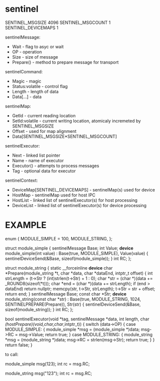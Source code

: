 # sentinel

SENTINEL_MSGSIZE 4096
SENTINEL_MSGCOUNT 1
SENTINEL_DEVICEMAPS 1

sentinelMessage:
- Wait - flag to asyc or wait
- OP - operation
- Size - size of message
- Prepare() - method to prepare message for transport

sentinelCommand:
- Magic - magic
- Status:volatile - control flag
- Length - length of data
- Data[...] - data

sentinelMap:
- GetId - current reading location
- SetId:volatile - current writing location, atomicaly incremeted by SENTINEL_MSGSIZE 
- Offset - used for map alignment
- Data[SENTINEL_MSGSIZE*SENTINEL_MSGCOUNT]


sentinelExecutor:
- Next - linked list pointer
- Name - name of executor
- Executor() - attempts to process messages
- Tag - optional data for executor


sentinelContext:
- DeviceMap[SENTINEL_DEVICEMAPS] - sentinelMap(s) used for device
- HostMap - sentinelMap used for host IPC
- HostList - linked list of sentinelExecutor(s) for host processing
- DeviceList - linked list of sentinelExecutor(s) for device processing



# EXAMPLE

enum {
	MODULE_SIMPLE = 100,
	MODULE_STRING,
};

struct module_simple {
	sentinelMessage Base;
	int Value;
	__device__ module_simple(int value)
		: Base(true, MODULE_SIMPLE), Value(value) { sentinelDeviceSend(&Base, sizeof(module_simple)); }
	int RC;
};

struct module_string {
	static __forceinline __device__ char *Prepare(module_string *t, char *data, char *dataEnd, intptr_t offset)
	{
		int strLength = (t->Str ? (int)strlen(t->Str) + 1 : 0);
		char *str = (char *)(data += _ROUND8(sizeof(*t)));
		char *end = (char *)(data += strLength);
		if (end > dataEnd) return nullptr;
		memcpy(str, t->Str, strLength);
		t->Str = str + offset;
		return end;
	}
	sentinelMessage Base;
	const char *Str;
	__device__ module_string(const char *str)
		: Base(true, MODULE_STRING, 1024, SENTINELPREPARE(Prepare)), Str(str) { sentinelDeviceSend(&Base, sizeof(module_string)); }
	int RC;
};

bool sentinelExecutor(void *tag, sentinelMessage *data, int length, char *(**hostPrepare)(void*,char*,char*,intptr_t))
{
	switch (data->OP) {
	case MODULE_SIMPLE: { module_simple *msg = (module_simple *)data; msg->RC = msg->Value; return true; }
	case MODULE_STRING: { module_string *msg = (module_string *)data; msg->RC = strlen(msg->Str); return true; }
	}
	return false;
}

to call:

module_simple msg(123);
int rc = msg.RC;

module_string msg("123");
int rc = msg.RC;